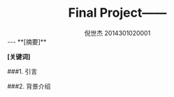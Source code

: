 <h1 align = "center">Final Project——</h1>

<div align=center>
倪世杰 2014301020001
</div>
---
**[摘要]**

**[关键词]**


###1. 引言



###2. 背景介绍
